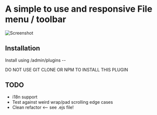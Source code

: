 # A simple to use and responsive File menu / toolbar

![Screenshot](https://i.imgur.com/QDiux10.jpg "Screen shot of Etherpad File Menu Toolbar")

## Installation
Install using /admin/plugins -- 

DO NOT USE GIT CLONE OR NPM TO INSTALL THIS PLUGIN

## TODO
* i18n support
* Test against weird wrap/pad scrolling edge cases
* Clean refactor <-- see .ejs file!


